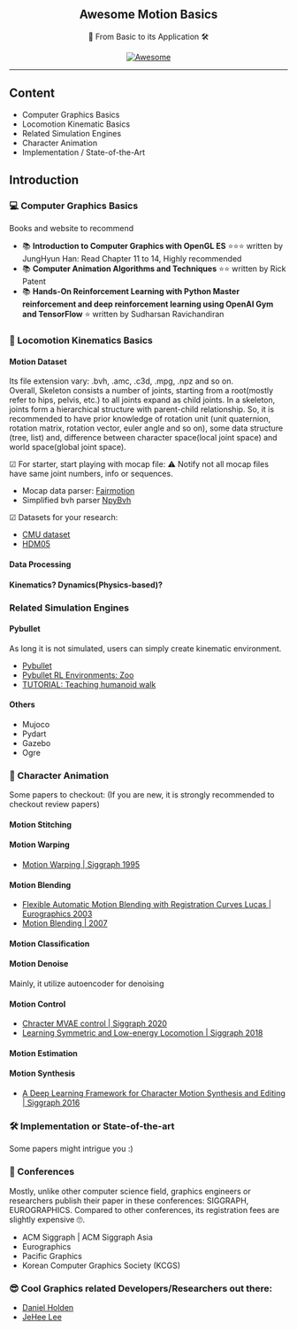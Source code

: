 <h2 align="center"> Awesome Motion Basics </h2>

<div align="center">
  
  📓 From Basic to its Application 🛠</p>
  
  [![Awesome](https://awesome.re/badge-flat2.svg)](https://awesome.re)
  
 </div>
  
---
## Content
- Computer Graphics Basics
- Locomotion Kinematic Basics
- Related Simulation Engines
- Character Animation
- Implementation / State-of-the-Art

## Introduction

### 💻 Computer Graphics Basics
Books and website to recommend 
- 📚 **Introduction to Computer Graphics with OpenGL ES** ⭐⭐⭐ written by JungHyun Han: Read Chapter 11 to 14, Highly recommended
- 📚 **Computer Animation Algorithms and Techniques** ⭐⭐ written by Rick Patent
- 📚 **Hands-On Reinforcement Learning with Python Master reinforcement and deep reinforcement learning using OpenAI Gym and TensorFlow** ⭐ written by Sudharsan Ravichandiran

### 🦿 Locomotion Kinematics Basics 

#### Motion Dataset 
Its file extension vary: .bvh, .amc, .c3d, .mpg, .npz and so on.  
Overall, Skeleton consists a number of joints, starting from a root(mostly refer to hips, pelvis, etc.) to all joints expand as child joints. In a skeleton, joints form a hierarchical structure with parent-child relationship. So, it is recommended to have prior knowledge of rotation unit (unit quaternion, rotation matrix, rotation vector, euler angle and so on), some data structure (tree, list) and, difference between character space(local joint space) and world space(global joint space).

☑ For starter, start playing with mocap file: ⚠ Notify not all mocap files have same joint numbers, info or sequences.
- Mocap data parser: [Fairmotion](https://github.com/facebookresearch/fairmotion)
- Simplified bvh parser [NpyBvh](https://github.com/dabeschte/npybvh)

☑ Datasets for your research:
- [CMU dataset](http://mocap.cs.cmu.edu/)
- [HDM05](https://resources.mpi-inf.mpg.de/HDM05/)

#### Data Processing

#### Kinematics? Dynamics(Physics-based)?

### Related Simulation Engines

#### Pybullet
As long it is not simulated, users can simply create kinematic environment.
- [Pybullet](https://github.com/bulletphysics/bullet3)
- [Pybullet RL Environments: Zoo](https://github.com/araffin/rl-baselines-zoo)
- [TUTORIAL: Teaching humanoid walk](https://www.codeproject.com/Articles/5280281/Teaching-a-Robot-to-Walk-with-AI-Introduction-to-C)

#### Others
- Mujoco
- Pydart
- Gazebo
- Ogre

### 🦾 Character Animation
Some papers to checkout:
(If you are new, it is strongly recommended to checkout review papers)

#### Motion Stitching

#### Motion Warping
- [Motion Warping | Siggraph 1995](https://homes.cs.washington.edu/~zoran/warpage/warpage.pdf)

#### Motion Blending
- [Flexible Automatic Motion Blending with Registration Curves Lucas | Eurographics 2003](https://research.cs.wisc.edu/graphics/Gallery/kovar.vol/RegistrationCurves/regCurves.pdf)
- [Motion Blending | 2007](http://image.diku.dk/projects/media/kristine.slot.07.pdf)

#### Motion Classification

#### Motion Denoise
Mainly, it utilize autoencoder for denoising

#### Motion Control
- [Chracter MVAE control | Siggraph 2020](https://arxiv.org/pdf/2103.14274.pdf)
- [Learning Symmetric and Low-energy Locomotion | Siggraph 2018](https://arxiv.org/pdf/1801.08093.pdf)

#### Motion Estimation

#### Motion Synthesis
- [A Deep Learning Framework for Character Motion Synthesis and Editing | Siggraph 2016](https://www.ipab.inf.ed.ac.uk/cgvu/motionsynthesis.pdf)



### 🛠 Implementation or State-of-the-art

Some papers might intrigue you :)


### 📌 Conferences
Mostly, unlike other computer science field, graphics engineers or researchers publish their paper in these conferences: SIGGRAPH, EUROGRAPHICS. Compared to other conferences, its registration fees are slightly expensive 🙄.

- ACM Siggraph | ACM Siggraph Asia
- Eurographics
- Pacific Graphics
- Korean Computer Graphics Society (KCGS)


### 😎 Cool Graphics related Developers/Researchers out there:
- [Daniel Holden](https://theorangeduck.com/)
- [JeHee Lee](https://mrl.snu.ac.kr/~jehee/)

